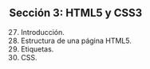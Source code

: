 ## Sección 3: HTML5 y CSS3
27. Introducción.
28. Estructura de una página HTML5.
29. Etiquetas.
30. CSS.